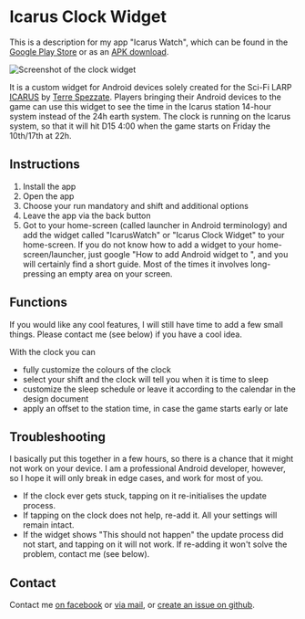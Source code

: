 # Icarus Clock Widget

This is a description for my app "Icarus Watch", which can be found in the [Google Play Store](https://play.google.com/store/apps/details?id=at.thrakbad.icaruswatch) or as an [APK download](https://goo.gl/32YtsJ).

![Screenshot of the clock widget](https://thrakbad.github.io/feature.png)

It is a custom widget for Android devices solely created for the Sci-Fi LARP [ICARUS](http://www.grv.it/icarus/) by [Terre Spezzate](http://www.grv.it/en). Players bringing their Android devices to the game can use this widget to see the time in the Icarus station 14-hour system instead of the 24h earth system. The clock is running on the Icarus system, so that it will hit D15 4:00 when the game starts on Friday the 10th/17th at 22h.

## Instructions

1. Install the app
2. Open the app
3. Choose your run mandatory and shift and additional options
4. Leave the app via the back button
5. Got to your home-screen (called launcher in Android terminology) and add the widget called "IcarusWatch" or "Icarus Clock Widget" to your home-screen. If you do not know how to add a widget to your home-screen/launcher, just google "How to add Android widget to <your device name or your launcher name>", and you will certainly find a short guide. Most of the times it involves long-pressing an empty area on your screen.

## Functions

If you would like any cool features, I will still have time to add a few small things. Please contact me (see below) if you have a cool idea.

With the clock you can
* fully customize the colours of the clock
* select your shift and the clock will tell you when it is time to sleep
* customize the sleep schedule or leave it according to the calendar in the design document
* apply an offset to the station time, in case the game starts early or late

## Troubleshooting
I basically put this together in a few hours, so there is a chance that it might not work on your device. I am a professional Android developer, however, so I hope it will only break in edge cases, and work for most of you.

* If the clock ever gets stuck, tapping on it re-initialises the update process.
* If tapping on the clock does not help, re-add it. All your settings will remain intact.
* If the widget shows "This should not happen" the update process did not start, and tapping on it will not work. If re-adding it won't solve the problem, contact me (see below).

## Contact

Contact me [on facebook](https://www.facebook.com/Thrakbad) or [via mail](mailto:thorsten.schillo@googlemail.com), or [create an issue on github](https://github.com/Thrakbad/Thrakbad.github.io/issues).